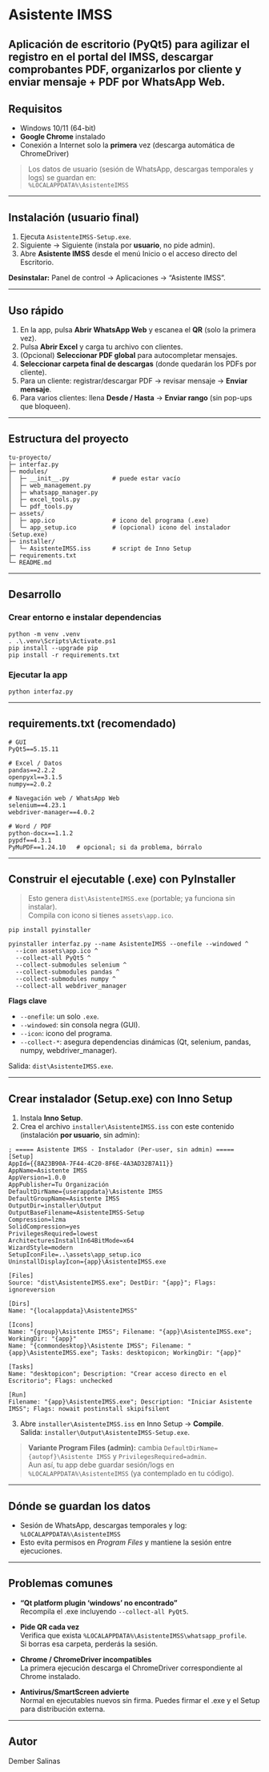 # Asistente IMSS

Aplicación de escritorio (PyQt5) para agilizar el registro en el portal del IMSS, descargar comprobantes PDF, organizarlos por cliente y enviar mensaje + PDF por WhatsApp Web.
---

## Requisitos

- Windows 10/11 (64-bit)
- **Google Chrome** instalado
- Conexión a Internet solo la **primera** vez (descarga automática de ChromeDriver)

> Los datos de usuario (sesión de WhatsApp, descargas temporales y logs) se guardan en:  
> `%LOCALAPPDATA%\AsistenteIMSS`

---

## Instalación (usuario final)

1. Ejecuta `AsistenteIMSS-Setup.exe`.
2. Siguiente → Siguiente (instala por **usuario**, no pide admin).
3. Abre **Asistente IMSS** desde el menú Inicio o el acceso directo del Escritorio.

**Desinstalar:** Panel de control → Aplicaciones → “Asistente IMSS”.

---

## Uso rápido

1. En la app, pulsa **Abrir WhatsApp Web** y escanea el **QR** (solo la primera vez).
2. Pulsa **Abrir Excel** y carga tu archivo con clientes.
3. (Opcional) **Seleccionar PDF global** para autocompletar mensajes.
4. **Seleccionar carpeta final de descargas** (donde quedarán los PDFs por cliente).
5. Para un cliente: registrar/descargar PDF → revisar mensaje → **Enviar mensaje**.
6. Para varios clientes: llena **Desde / Hasta** → **Enviar rango** (sin pop-ups que bloqueen).

---

## Estructura del proyecto

~~~
tu-proyecto/
├─ interfaz.py
├─ modules/
│  ├─ __init__.py            # puede estar vacío
│  ├─ web_management.py
│  ├─ whatsapp_manager.py
│  ├─ excel_tools.py
│  └─ pdf_tools.py
├─ assets/
│  ├─ app.ico                # icono del programa (.exe)
│  └─ app_setup.ico          # (opcional) icono del instalador (Setup.exe)
├─ installer/
│  └─ AsistenteIMSS.iss      # script de Inno Setup
├─ requirements.txt
└─ README.md
~~~

---

## Desarrollo

### Crear entorno e instalar dependencias
~~~
python -m venv .venv
. .\.venv\Scripts\Activate.ps1
pip install --upgrade pip
pip install -r requirements.txt
~~~

### Ejecutar la app
~~~
python interfaz.py
~~~

---

## requirements.txt (recomendado)

~~~
# GUI
PyQt5==5.15.11

# Excel / Datos
pandas==2.2.2
openpyxl==3.1.5
numpy==2.0.2

# Navegación web / WhatsApp Web
selenium==4.23.1
webdriver-manager==4.0.2

# Word / PDF
python-docx==1.1.2
pypdf==4.3.1
PyMuPDF==1.24.10   # opcional; si da problema, bórralo
~~~

---

## Construir el ejecutable (.exe) con PyInstaller

> Esto genera `dist\AsistenteIMSS.exe` (portable; ya funciona sin instalar).  
> Compila con icono si tienes `assets\app.ico`.

~~~
pip install pyinstaller

pyinstaller interfaz.py --name AsistenteIMSS --onefile --windowed ^
  --icon assets\app.ico ^
  --collect-all PyQt5 ^
  --collect-submodules selenium ^
  --collect-submodules pandas ^
  --collect-submodules numpy ^
  --collect-all webdriver_manager
~~~

**Flags clave**
- `--onefile`: un solo `.exe`.
- `--windowed`: sin consola negra (GUI).
- `--icon`: icono del programa.
- `--collect-*`: asegura dependencias dinámicas (Qt, selenium, pandas, numpy, webdriver_manager).

Salida: `dist\AsistenteIMSS.exe`.

---

## Crear instalador (Setup.exe) con Inno Setup

1) Instala **Inno Setup**.  
2) Crea el archivo `installer\AsistenteIMSS.iss` con este contenido (instalación **por usuario**, sin admin):

~~~
; ===== Asistente IMSS - Instalador (Per-user, sin admin) =====
[Setup]
AppId={{8A23B90A-7F44-4C20-8F6E-4A3AD32B7A11}}
AppName=Asistente IMSS
AppVersion=1.0.0
AppPublisher=Tu Organización
DefaultDirName={userappdata}\Asistente IMSS
DefaultGroupName=Asistente IMSS
OutputDir=installer\Output
OutputBaseFilename=AsistenteIMSS-Setup
Compression=lzma
SolidCompression=yes
PrivilegesRequired=lowest
ArchitecturesInstallIn64BitMode=x64
WizardStyle=modern
SetupIconFile=..\assets\app_setup.ico
UninstallDisplayIcon={app}\AsistenteIMSS.exe

[Files]
Source: "dist\AsistenteIMSS.exe"; DestDir: "{app}"; Flags: ignoreversion

[Dirs]
Name: "{localappdata}\AsistenteIMSS"

[Icons]
Name: "{group}\Asistente IMSS"; Filename: "{app}\AsistenteIMSS.exe"; WorkingDir: "{app}"
Name: "{commondesktop}\Asistente IMSS"; Filename: "{app}\AsistenteIMSS.exe"; Tasks: desktopicon; WorkingDir: "{app}"

[Tasks]
Name: "desktopicon"; Description: "Crear acceso directo en el Escritorio"; Flags: unchecked

[Run]
Filename: "{app}\AsistenteIMSS.exe"; Description: "Iniciar Asistente IMSS"; Flags: nowait postinstall skipifsilent
~~~

3) Abre `installer\AsistenteIMSS.iss` en Inno Setup → **Compile**.  
   Salida: `installer\Output\AsistenteIMSS-Setup.exe`.

> **Variante Program Files (admin):** cambia `DefaultDirName={autopf}\Asistente IMSS` y `PrivilegesRequired=admin`.  
> Aun así, tu app debe guardar sesión/logs en `%LOCALAPPDATA%\AsistenteIMSS` (ya contemplado en tu código).

---

## Dónde se guardan los datos

- Sesión de WhatsApp, descargas temporales y log:  
  `%LOCALAPPDATA%\AsistenteIMSS`
- Esto evita permisos en *Program Files* y mantiene la sesión entre ejecuciones.

---

## Problemas comunes

- **“Qt platform plugin ‘windows’ no encontrado”**  
  Recompila el .exe incluyendo `--collect-all PyQt5`.

- **Pide QR cada vez**  
  Verifica que exista `%LOCALAPPDATA%\AsistenteIMSS\whatsapp_profile`.  
  Si borras esa carpeta, perderás la sesión.

- **Chrome / ChromeDriver incompatibles**  
  La primera ejecución descarga el ChromeDriver correspondiente al Chrome instalado.

- **Antivirus/SmartScreen advierte**  
  Normal en ejecutables nuevos sin firma. Puedes firmar el .exe y el Setup para distribución externa.

---

## Autor

Dember Salinas